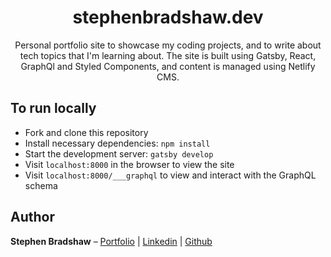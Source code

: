 <h1 align="center">
  stephenbradshaw.dev
</h1>

<p align="center">
Personal portfolio site to showcase my coding projects, and to write about tech topics that I'm learning about. The site is built using Gatsby, React, GraphQl and Styled Components, and content is managed using Netlify CMS.
</p>

## To run locally

- Fork and clone this repository
- Install necessary dependencies: `npm install`
- Start the development server: `gatsby develop`
- Visit `localhost:8000` in the browser to view the site
- Visit `localhost:8000/___graphql` to view and interact with the GraphQL schema

## Author

**Stephen Bradshaw** – [Portfolio](https://www.stephenbradshaw.dev) | [Linkedin](https://www.linkedin.com/in/stephenbradshawdev/) | [Github](https://github.com/stephenjbradshaw)